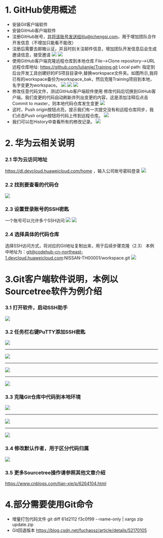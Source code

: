 
# 1. GitHub使用概述
* 安装Git客户端软件
* 安装GitHub客户端软件
* 注册GitHub账号，并将该账号发送给ljlu@ichengsi.com，用于增加团队合作开发信息（不增加只能看不能改）
* 注册后需要去邮箱认证，并且时刻关注邮件信息，增加团队开发信息后会生成邀请信息，接受邀请
![](assets/image/github-01.png)
![](assets/image/github-02.png)
* 使用GitHub客户端克隆远程仓库到本地仓库
  File-->Clone repository-->URL
  远程仓库地址: https://github.com/lulianjie/Training.git
  Local path: 指定到后台开发工具创建好的IFS项目目录中,替换workspace文件夹。如图所示,我将已有的workspace备份为workspace_bak，然后克隆Training项目到本地，名字变更为workspace。
![](assets/image/github-03.png)
![](assets/image/github-04.png)
![](assets/image/github-05.png)
* 修改任意代码文件，测试GitHub客户端软件使用
  修改代码后切换到GitHub客户端，我们变更的代码自动刷新并列出变更的内容，这是添加注释后点击Commit to master，则本地代码仓库发生变更
![](assets/image/github-06.png)
* 这时，Push origin按钮点亮，提示我们有一次提交没有和远程仓库同步，我们点击Push origin按钮将代码上传到远程仓库。
 ![](assets/image/github-07.png)
* 我们可以在History中查看所有的修改记录。
 ![](assets/image/github-08.png)


# 2. 华为云相关说明
### 2.1 华为云访问地址
https://dl.devcloud.huaweicloud.com/home ，输入公司账号密码登录
![](assets/image/huawei-01.png)
### 2.2 找到要查看的代码仓
![](assets/image/huawei-02.png)
### 2.3 设置登录账号的SSH密匙
一个账号可以允许多个SSH访问
![](assets/image/huawei-03.png)
![](assets/image/huawei-04.png)
### 2.4 选择具体的代码仓库
选择SSH访问方式，将对应的Git地址复制出来，用于后续步骤克隆（2.3）
本例中地址为：git@codehub-cn-northeast-1.devcloud.huaweicloud.com:NISSAN-TH00001/workspace.git
![](assets/image/huawei-05.png)

# 3.Git客户端软件说明，本例以Sourcetree软件为例介绍
### 3.1 打开软件，启动SSH助手
![](assets/image/huawei-06.png)
### 3.2 任务栏右键PuTTY添加SSH密匙
![](assets/image/huawei-07.png)
***
![](assets/image/huawei-08.png)
***
![](assets/image/huawei-09.png)
***
![](assets/image/huawei-10.png)
### 3.3 克隆Git仓库中代码到本地环境
![](assets/image/huawei-11.png)
***
![](assets/image/huawei-12.png)
***
![](assets/image/huawei-13.png)
### 3.4 修改默认作者，用于区分代码归属
![](assets/image/huawei-14.png)
### 3.5 更多Sourcetree操作请参照其他文章介绍
https://www.cnblogs.com/tian-xie/p/6264104.html
# 4.部分需要使用Git命令
* 增量打包代码文件
git diff 61d2112 f3c0f99 --name-only | xargs zip update.zip
* Git回退版本
https://blog.csdn.net/fuchaosz/article/details/52170105